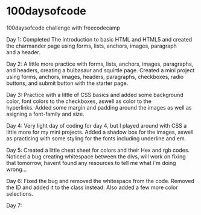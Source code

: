# 100daysofcode
100daysofcode challenge with freecodecamp

Day 1: Completed The Introduction to basic HTML and HTML5 and created the charmander page using forms, lists, anchors, images, paragraph   
       and a header.

Day 2: A little more practice with forms, lists, anchors, images, paragraphs, and headers, creating a bulbasaur and squirtle page.
       Created a mini project using forms, anchors, images, headers, paragraphs, checkboxes, radio buttons, and submit button with the            starter page.
       
Day 3: Practice with a little of CSS basics and added some background color, font colors to the checkboxes, aswell as color to the         
       hyperlinks. Added some margin and padding around the images as well as asigning a font-family and size. 
       
Day 4: Very light day of coding for day 4, but I played around with CSS a little more for my mini projects. Added a shadow box for the            images, aswell as practicing with some styling for the fonts including underline and em. 

Day 5: Created a little cheat sheet for colors and their Hex and rgb codes.
       Noticed a bug creating whitespace between the divs, will work on fixing that tomorrow, havent found any resources to tell me what          i'm doing wrong...
      
Day 6: Fixed the bug and removed the whitespace from the code. 
       Removed the ID and added it to the class instead. Also added a few more color selections.
       
Day 7: 
